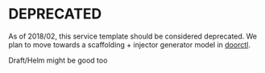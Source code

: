 # **DEPRECATED**

As of 2018/02, this service template should be considered deprecated. We plan to move towards a scaffolding + injector generator model in [doorctl](https://github.com/doordash/doorctl).

Draft/Helm might be good too
